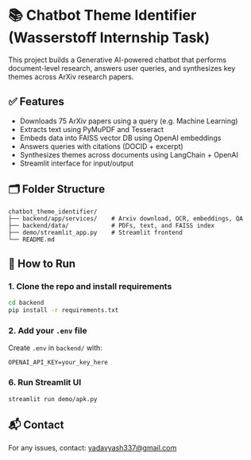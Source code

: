 
# 📚 Chatbot Theme Identifier (Wasserstoff Internship Task)

This project builds a Generative AI-powered chatbot that performs document-level research, answers user queries, and synthesizes key themes across ArXiv research papers.

## ✅ Features

- Downloads 75 ArXiv papers using a query (e.g. Machine Learning)
- Extracts text using PyMuPDF and Tesseract
- Embeds data into FAISS vector DB using OpenAI embeddings
- Answers queries with citations (DOCID + excerpt)
- Synthesizes themes across documents using LangChain + OpenAI
- Streamlit interface for input/output

## 🗂 Folder Structure

```
chatbot_theme_identifier/
├── backend/app/services/    # Arxiv download, OCR, embeddings, QA
├── backend/data/            # PDFs, text, and FAISS index
├── demo/streamlit_app.py    # Streamlit frontend
└── README.md
```

## 🚀 How to Run

### 1. Clone the repo and install requirements

```bash
cd backend
pip install -r requirements.txt
```

### 2. Add your `.env` file

Create `.env` in `backend/` with:

```
OPENAI_API_KEY=your_key_here
```

### 6. Run Streamlit UI

```bash
streamlit run demo/apk.py
```

## 📬 Contact

For any issues, contact: yadavyash337@gmail.com
